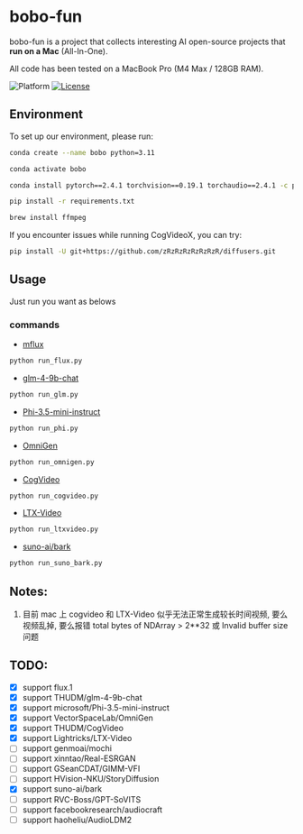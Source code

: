 # bobo-fun

bobo-fun is a project that collects interesting AI open-source projects that **run on a Mac** (All-In-One).

All code has been tested on a MacBook Pro (M4 Max / 128GB RAM).

![Platform](https://img.shields.io/badge/platform-macOS-blue?style=flat-square)
[![License](https://img.shields.io/badge/License-Apache%202.0-blue.svg)](https://opensource.org/license/apache-2-0)

## Environment
To set up our environment, please run:
```sh
conda create --name bobo python=3.11
```
```sh
conda activate bobo
```
```sh
conda install pytorch==2.4.1 torchvision==0.19.1 torchaudio==2.4.1 -c pytorch
```
```sh
pip install -r requirements.txt
```
```sh
brew install ffmpeg
```

If you encounter issues while running CogVideoX, you can try:
```sh
pip install -U git+https://github.com/zRzRzRzRzRzRzR/diffusers.git
```

## Usage
Just run you want as belows

### commands

- [mflux](https://github.com/filipstrand/mflux)
```sh
python run_flux.py
```

- [glm-4-9b-chat](https://huggingface.co/THUDM/glm-4-9b-chat)
```sh
python run_glm.py
```

- [Phi-3.5-mini-instruct](https://huggingface.co/microsoft/Phi-3.5-mini-instruct)
```sh
python run_phi.py
```

- [OmniGen](https://github.com/VectorSpaceLab/OmniGen)
```sh
python run_omnigen.py
```

- [CogVideo](https://github.com/THUDM/CogVideo)
```sh
python run_cogvideo.py
```

- [LTX-Video](https://github.com/Lightricks/LTX-Video)
```sh
python run_ltxvideo.py
```
- [suno-ai/bark](https://github.com/suno-ai/bark)
```sh
python run_suno_bark.py
```

## Notes:
1. 目前 mac 上 cogvideo 和 LTX-Video 似乎无法正常生成较长时间视频, 要么视频乱掉, 要么报错 total bytes of NDArray > 2**32 或 Invalid buffer size 问题

## TODO:
- [x] support flux.1
- [x] support THUDM/glm-4-9b-chat
- [x] support microsoft/Phi-3.5-mini-instruct
- [x] support VectorSpaceLab/OmniGen
- [x] support THUDM/CogVideo
- [X] support Lightricks/LTX-Video
- [ ] support genmoai/mochi
- [ ] support xinntao/Real-ESRGAN
- [ ] support GSeanCDAT/GIMM-VFI
- [ ] support HVision-NKU/StoryDiffusion
- [X] support suno-ai/bark
- [ ] support RVC-Boss/GPT-SoVITS
- [ ] support facebookresearch/audiocraft
- [ ] support haoheliu/AudioLDM2
